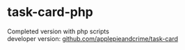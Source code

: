 # task-card-php
Completed version with php scripts    
developer version: [github.com/applepieandcrime/task-card](https://github.com/ApplePieAndCrime/task-card)
